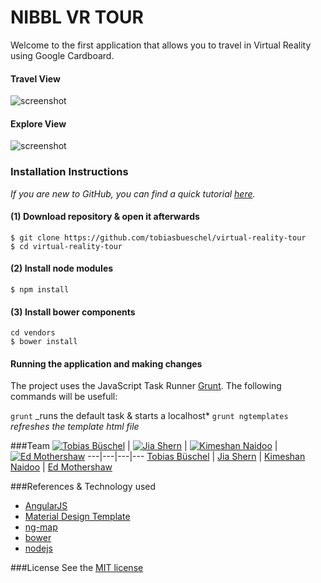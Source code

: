 # NIBBL VR TOUR
Welcome to the first application that allows you to travel in Virtual Reality using Google Cardboard.


#### Travel View
![screenshot](https://github.com/staticshowdown/ss16-nibbl/blob/master/app/img/travel.png)

#### Explore View
![screenshot](https://github.com/staticshowdown/ss16-nibbl/blob/master/app/img/explore.png)


### Installation Instructions
*If you are new to GitHub, you can find a quick tutorial [here](http://readwrite.com/2013/09/30/understanding-github-a-journey-for-beginners-part-1).*

#### (1) Download repository & open it afterwards
```
$ git clone https://github.com/tobiasbueschel/virtual-reality-tour
$ cd virtual-reality-tour
```

#### (2) Install node modules
```
$ npm install
```

#### (3) Install bower components
```
cd vendors
$ bower install
```

#### Running the application and making changes
The project uses the JavaScript Task Runner [Grunt](http://gruntjs.com/). The following commands will be usefull:

`grunt` _runs the default task & starts a localhost*
`grunt ngtemplates` _refreshes the template html file_


###Team
[![Tobias Büschel](https://avatars1.githubusercontent.com/u/13087421?v=3&s=460)](https://github.com/tobiasbueschel) | [![Jia Shern](https://avatars3.githubusercontent.com/u/7147813?v=3&s=460)](https://github.com/saffront) | [![Kimeshan Naidoo](https://avatars1.githubusercontent.com/u/8416897?v=3&s=460)](https://github.com/kimeshan) | [![Ed Mothershaw](https://avatars2.githubusercontent.com/u/15124498?v=3&s=460)](https://github.com/edmothershaw)
---|---|---|---
[Tobias Büschel](https://github.com/tobiasbueschel) | [Jia Shern](https://github.com/saffront) | [Kimeshan Naidoo](https://github.com/kimeshan) | [Ed Mothershaw](https://github.com/edmothershaw)

###References & Technology used
+ [AngularJS](https://angularjs.org/)
+ [Material Design Template](http://byrushan.com/projects/ma/1-5-2/)
+ [ng-map](http://ngmap.github.io/#/!street-view_road_trip.html)
+ [bower](http://bower.io/)
+ [nodejs](https://nodejs.org/en/)







###License
See the [MIT license](https://github.com/staticshowdown/ss16-nibbl/edit/master/LICENSE)
